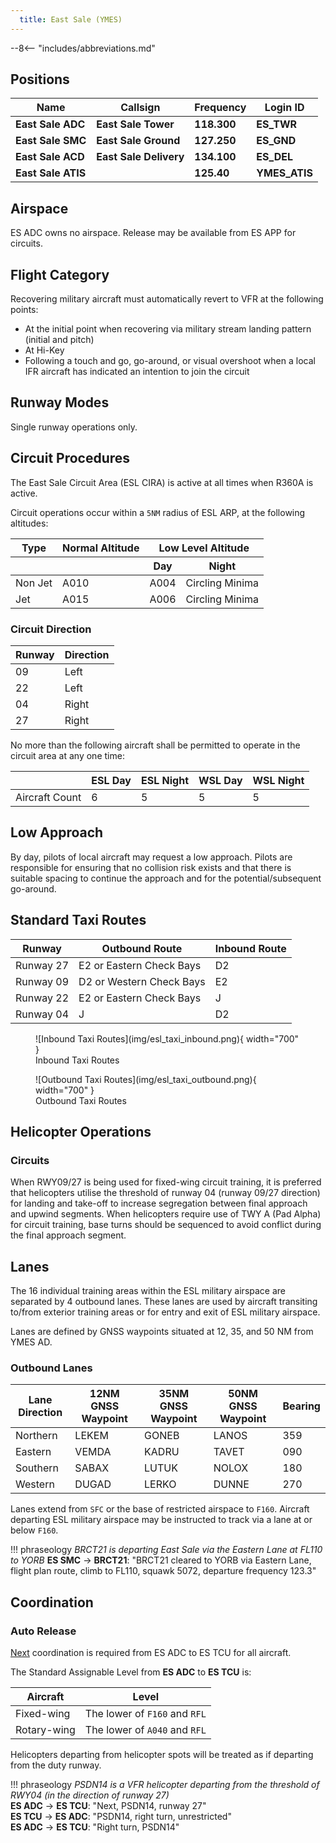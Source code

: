 ```yaml
---
  title: East Sale (YMES)
---
```


--8<-- "includes/abbreviations.md"

## Positions

| Name               | Callsign           | Frequency        | Login ID             |
| ------------------ | --------------     | ---------------- | -----------------------------|
| **East Sale ADC**      | **East Sale Tower**    | **118.300**          | **ES_TWR**                       |
| **East Sale SMC**      | **East Sale Ground**   | **127.250**          | **ES_GND**                       |
| **East Sale ACD**      | **East Sale Delivery** | **134.100**          | **ES_DEL**                       |
| **East Sale ATIS**     |                    | **125.40**           | **YMES_ATIS**                    |

## Airspace
ES ADC owns no airspace. Release may be available from ES APP for circuits.

## Flight Category
Recovering military aircraft must automatically revert to VFR at the following points:

- At the initial point when recovering via military stream landing pattern (initial and pitch)
- At Hi-Key
- Following a touch and go, go-around, or visual overshoot when a local IFR aircraft has indicated an intention to join the circuit

## Runway Modes
Single runway operations only.

## Circuit Procedures
The East Sale Circuit Area (ESL CIRA) is active at all times when R360A is active.

Circuit operations occur within a `5NM` radius of ESL ARP, at the following altitudes:

<table>
  <thead>
    <tr>
      <th>Type</th>
      <th>Normal Altitude</th>
      <th colspan="2">Low Level Altitude</th>
    </tr>
    <tr>
      <th></th>
      <th></th>
      <th>Day</th>
      <th>Night</th>
    </tr>
  </thead>
  <tbody>
    <tr>
      <td>Non Jet</td>
      <td>A010</td>
      <td>A004</td>
      <td>Circling Minima</td>
    </tr>
    <tr>
      <td>Jet</td>
      <td>A015</td>
      <td>A006</td>
      <td>Circling Minima</td>
    </tr>
  </tbody>
</table>

### Circuit Direction
| Runway | Direction |
| ------ | ----------|
| 09     | Left      |
| 22     | Left      |
| 04     | Right     |
| 27     | Right     |

No more than the following aircraft shall be permitted to operate in the circuit area at any one time:

| | ESL Day | ESL Night | WSL Day | WSL Night |
| ------ | ------- | --------- | ------- | --------- |
| Aircraft Count    | 6       | 5         | 5       | 5         |

## Low Approach
By day, pilots of local aircraft may request a low approach. Pilots are responsible for ensuring that no collision risk exists and that there is suitable spacing to continue the approach and for the potential/subsequent go-around.

## Standard Taxi Routes
| Runway     | Outbound Route                   | Inbound Route                   |
| ---------- | -------------------------------- | --------------------------------|
| Runway 27  | E2 or Eastern Check Bays         | D2                              |
| Runway 09  | D2 or Western Check Bays         | E2                              |
| Runway 22  | E2 or Eastern Check Bays         | J                               |
| Runway 04  | J                                | D2                              |

<figure markdown>
![Inbound Taxi Routes](img/esl_taxi_inbound.png){ width="700" }
<figcaption>Inbound Taxi Routes</figcaption>
</figure>

<figure markdown>
![Outbound Taxi Routes](img/esl_taxi_outbound.png){ width="700" }
<figcaption>Outbound Taxi Routes</figcaption>
</figure>

## Helicopter Operations
### Circuits  
When RWY09/27 is being used for fixed-wing circuit training, it is preferred that helicopters utilise the threshold of runway 04 (runway 09/27 direction) for landing and take-off to increase segregation between final approach and upwind segments. When helicopters require use of TWY A (Pad Alpha) for circuit training, base turns should be sequenced to avoid conflict during the final approach segment.

## Lanes
The 16 individual training areas within the ESL military airspace are separated by 4 outbound lanes. These lanes are used by aircraft transiting to/from exterior training areas or for entry and exit of ESL military airspace.

Lanes are defined by GNSS waypoints situated at 12, 35, and 50 NM from YMES AD.

### Outbound Lanes

| Lane Direction | 12NM GNSS Waypoint | 35NM GNSS Waypoint | 50NM GNSS Waypoint | Bearing |
| -------------- | ------------------ | ------------------ | ------------------ | ------- |
| Northern       | LEKEM              | GONEB              | LANOS              | 359     |
| Eastern        | VEMDA              | KADRU              | TAVET              | 090     |
| Southern       | SABAX              | LUTUK              | NOLOX              | 180     |
| Western        | DUGAD              | LERKO              | DUNNE              | 270     |

Lanes extend from `SFC` or the base of restricted airspace to `F160`. Aircraft departing ESL military airspace may be instructed to track via a lane at or below `F160`.

!!! phraseology
    *BRCT21 is departing East Sale via the Eastern Lane at FL110 to YORB*
    **ES SMC** -> **BRCT21**: "BRCT21 cleared to YORB via Eastern Lane, flight plan route, climb to FL110, squawk 5072, departure frequency 123.3"

## Coordination
### Auto Release
[Next](../../controller-skills/coordination.md#next) coordination is required from ES ADC to ES TCU for all aircraft.

The Standard Assignable Level from  **ES ADC** to **ES TCU** is:

| Aircraft | Level |
| -------- | ----- |
| Fixed-wing | The lower of `F160` and `RFL` |
| Rotary-wing | The lower of `A040` and `RFL` |

Helicopters departing from helicopter spots will be treated as if departing from the duty runway.

!!! phraseology
    *PSDN14 is a VFR helicopter departing from the threshold of RWY04 (in the direction of runway 27)*  
    <span class="hotline">**ES ADC** -> **ES TCU**</span>: "Next, PSDN14, runway 27"  
    <span class="hotline">**ES TCU** -> **ES ADC**</span>: "PSDN14, right turn, unrestricted"  
    <span class="hotline">**ES ADC** -> **ES TCU**</span>: "Right turn, PSDN14" 
